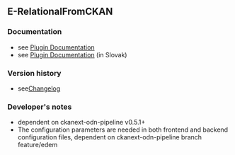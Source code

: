 E-RelationalFromCKAN
----------

### Documentation

* see [Plugin Documentation](./doc/About.md)
* see [Plugin Documentation](./doc/About_sk.md) (in Slovak)

### Version history

* see[Changelog](./CHANGELOG.md)

### Developer's notes

* dependent on ckanext-odn-pipeline v0.5.1+
* The configuration parameters are needed in both frontend and backend configuration files, dependent on ckanext-odn-pipeline branch feature/edem